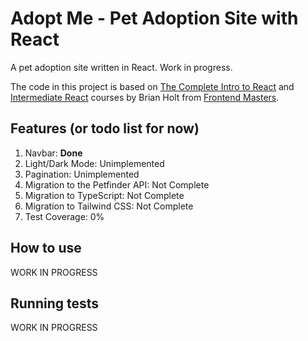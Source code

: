 # Adopt Me - Pet Adoption Site with React

A pet adoption site written in React. Work in progress.

The code in this project is based on [The Complete Intro to React](https://frontendmasters.com/courses/complete-react-v8/) and [Intermediate React](https://frontendmasters.com/courses/intermediate-react-v5/) courses by Brian Holt from [Frontend Masters](https://www.frontendmasters.com).

## Features (or todo list for now)

1. Navbar: **Done**
2. Light/Dark Mode: Unimplemented
3. Pagination: Unimplemented
4. Migration to the Petfinder API: Not Complete
5. Migration to TypeScript: Not Complete
6. Migration to Tailwind CSS: Not Complete
7. Test Coverage: 0%

## How to use

WORK IN PROGRESS

## Running tests

WORK IN PROGRESS

